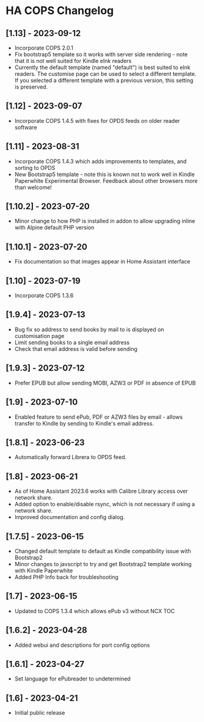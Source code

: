 # HA COPS Changelog

## [1.13] - 2023-09-12
- Incorporate COPS 2.0.1
- Fix bootstrap5 template so it works with server side rendering - note that it is not well suited for Kindle eInk readers
- Currently the default template (named "default") is best suited to eInk readers. The customise page can be used to select a different template. If you selected a different template with a previous version, this setting is preserved.

## [1.12] - 2023-09-07
- Incorporate COPS 1.4.5 with fixes for OPDS feeds on older reader software

## [1.11] - 2023-08-31
- Incorporate COPS 1.4.3 which adds improvements to templates, and sorting to OPDS
- New Bootstrap5 template - note this is known not to work well in Kindle Paperwhite Experimental Browser. Feedback about other browsers more than welcome!

## [1.10.2] - 2023-07-20
- Minor change to how PHP is installed in addon to allow upgrading inline with Alpine default PHP version

## [1.10.1] - 2023-07-20
- Fix documentation so that images appear in Home Assistant interface

## [1.10] - 2023-07-19
- Incorporate COPS 1.3.6

## [1.9.4] - 2023-07-13
- Bug fix so address to send books by mail to is displayed on customisation page
- Limit sending books to a single email address
- Check that email address is valid before sending

## [1.9.3] - 2023-07-12
- Prefer EPUB but allow sending MOBI, AZW3 or PDF in absence of EPUB

## [1.9] - 2023-07-10
- Enabled feature to send ePub, PDF or AZW3 files by email - allows transfer to Kindle by sending to Kindle's email address.

## [1.8.1] - 2023-06-23
- Automatically forward Librera to OPDS feed.

## [1.8] - 2023-06-21
- As of Home Assistant 2023.6 works with Calibre Library access over network share.
- Added option to enable/disable rsync, which is not necessary if using a network share.
- Improved documentation and config dialog.

## [1.7.5] - 2023-06-15
- Changed default template to default as Kindle compatibility issue with Bootstrap2
- Minor changes to javscript to try and get Bootstrap2 template working with Kindle Paperwhite
- Added PHP Info back for troubleshooting

## [1.7] - 2023-06-15
- Updated to COPS 1.3.4 which allows ePub v3 without NCX TOC

## [1.6.2] - 2023-04-28
- Added webui and descriptions for port config options

## [1.6.1] - 2023-04-27
- Set language for ePubreader to undetermined

## [1.6] - 2023-04-21
- Initial public release